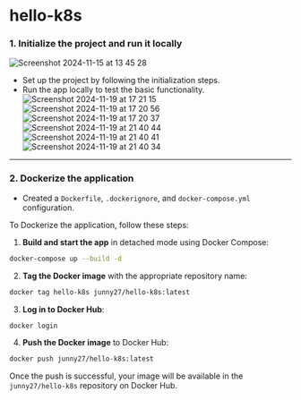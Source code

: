# hello-k8s

### 1. Initialize the project and run it locally

![Screenshot 2024-11-15 at 13 45 28](https://github.com/user-attachments/assets/a53adbe3-3093-4cb1-bdc3-a46aa9cb06c6)

- Set up the project by following the initialization steps.
- Run the app locally to test the basic functionality.
![Screenshot 2024-11-19 at 17 21 15](https://github.com/user-attachments/assets/e6172d24-d7a1-4b4f-b766-31524128fdd6)
![Screenshot 2024-11-19 at 17 20 56](https://github.com/user-attachments/assets/7e28bfe7-0464-45c7-826b-82917d025543)
![Screenshot 2024-11-19 at 17 20 37](https://github.com/user-attachments/assets/dba43f9f-3de9-4721-8dc5-6a24b6f1ceed)
![Screenshot 2024-11-19 at 21 40 44](https://github.com/user-attachments/assets/213a7dde-a81e-45fd-af64-4ce51d5d33aa)
![Screenshot 2024-11-19 at 21 40 41](https://github.com/user-attachments/assets/187e1296-5cb0-4b7c-8a7f-b1f3b1f7d4f5)
![Screenshot 2024-11-19 at 21 40 34](https://github.com/user-attachments/assets/1a7fc011-d51b-4da7-81ca-bb1519c7564e)

---

### 2. Dockerize the application

- Created a `Dockerfile`, `.dockerignore`, and `docker-compose.yml` configuration.

To Dockerize the application, follow these steps:

1. **Build and start the app** in detached mode using Docker Compose:

```bash
docker-compose up --build -d
```

2. **Tag the Docker image** with the appropriate repository name:

```bash
docker tag hello-k8s junny27/hello-k8s:latest
```

3. **Log in to Docker Hub**:

```bash
docker login
```

4. **Push the Docker image** to Docker Hub:

```bash
docker push junny27/hello-k8s:latest
```

Once the push is successful, your image will be available in the `junny27/hello-k8s` repository on Docker Hub.
